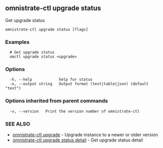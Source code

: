 ## omnistrate-ctl upgrade status

Get upgrade status

```
omnistrate-ctl upgrade status [flags]
```

### Examples

```
  # Get upgrade status
  omctl upgrade status <upgrade>
```

### Options

```
  -h, --help            help for status
  -o, --output string   Output format (text|table|json) (default "text")
```

### Options inherited from parent commands

```
  -v, --version   Print the version number of omnistrate-ctl
```

### SEE ALSO

* [omnistrate-ctl upgrade](omnistrate-ctl_upgrade.md)	 - Upgrade instance to a newer or older version
* [omnistrate-ctl upgrade status detail](omnistrate-ctl_upgrade_status_detail.md)	 - Get upgrade status detail

